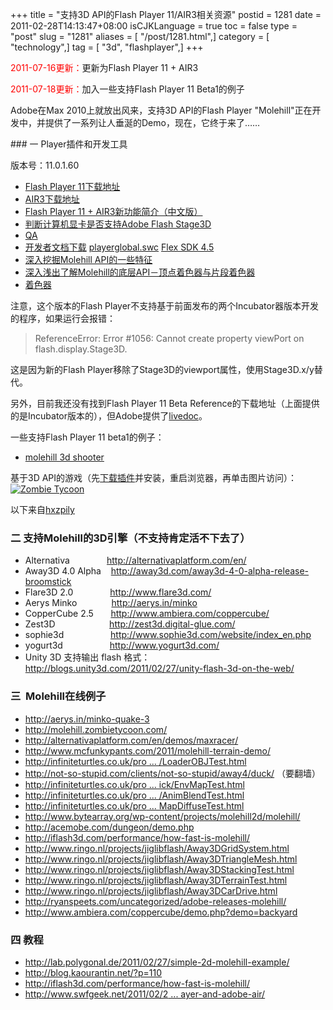 +++
title = "支持3D API的Flash Player 11/AIR3相关资源"
postid = 1281
date = 2011-02-28T14:13:47+08:00
isCJKLanguage = true
toc = false
type = "post"
slug = "1281"
aliases = [ "/post/1281.html",]
category = [ "technology",]
tag = [ "3d", "flashplayer",]
+++


<span style="color:red;">2011-07-16更新：</span>更新为Flash Player 11 +
AIR3

<span style="color:red;">2011-07-18更新：</span>加入一些支持Flash Player
11 Beta1的例子


Adobe在Max 2010上就放出风来，支持3D API的Flash Player
"Molehill"正在开发中，并提供了一系列让人垂涎的Demo，现在，它终于来了……

</p>
### 一 Player插件和开发工具

版本号：11.0.1.60

-   [Flash Player
    11下载地址](http://labs.adobe.com/downloads/flashplayer11.html)
-   [AIR3下载地址](http://labs.adobe.com/downloads/air3.html)
-   [Flash Player 11 +
    AIR3新功能简介（中文版）](https://blog.zengrong.net/post/1375.html "Beta(Flash Player 11+AIR3)新功能简介（中文版）")
-   [判断计算机显卡是否支持Adobe Flash
    Stage3D](https://blog.zengrong.net/post/1379.html "[转]判断计算机显卡是否支持Adobe Flash Stage3D")
-   [QA](http://labs.adobe.com/technologies/flashplatformruntimes/incubator/features/molehill.html)
-   [开发者文档下载](http://download.macromedia.com/pub/labs/flashplatformruntimes/incubator/flashplayer_inc_langref_051211.zip)
    [playerglobal.swc](http://download.macromedia.com/pub/labs/flashplatformruntimes/flashplayer11/flashplayer11_b1_playerglobal_071311.swc)
    [Flex SDK
    4.5](http://opensource.adobe.com/wiki/display/flexsdk/Download+Flex+4.5)
-   [深入挖掘Molehill
    API的一些特征](http://tomyail.72pines.com/2011/01/09/digging_more_into_the_molehill_apis/)
-   [深入浅出了解Molehill的底层API－顶点着色器与片段着色器](http://jamesli.cn/blog/?p=748)
-   [着色器](http://zh.wikipedia.org/zh/%E7%9D%80%E8%89%B2%E5%99%A8)

注意，这个版本的Flash
Player不支持基于前面发布的两个Incubator器版本开发的程序，如果运行会报错：

> ReferenceError: Error \#1056: Cannot create property viewPort on
> flash.display.Stage3D.

这是因为新的Flash
Player移除了Stage3D的viewport属性，使用Stage3D.x/y替代。

另外，目前我还没有找到Flash Player 11 Beta
Reference的下载地址（上面提供的是Incubator版本的），但Adobe提供了[livedoc](http://help.adobe.com/en_US/FlashPlatform/beta/reference/actionscript/3/index.html "BETA ActionScript® 3.0 Reference for the Adobe® Flash® Platform")。

一些支持Flash Player 11 beta1的例子：

-   [molehill 3d
    shooter](http://www.mcfunkypants.com/2011/molehill-3d-shooter/)

基于3D
API的游戏（先[下载插件](http://labs.adobe.com/downloads/flashplayer11.html)并安装，重启浏览器，再单击图片访问）：<!--more-->  
[![Zombie
Tycoon](http://labs.adobe.com/technologies/flashplatformruntimes/incubator/features/images/zombietycoon.jpg)](http://molehill.zombietycoon.com/ "Zombie Tycoon")

以下来自[hxzpily](http://bbs.9ria.com/viewthread.php?tid=74801)

### 二 支持Molehill的3D引擎（不支持肯定活不下去了）

-   Alternativa               <http://alternativaplatform.com/en/>
-   Away3D 4.0 Alpha 
      <http://away3d.com/away3d-4-0-alpha-release-broomstick>
-   Flare3D 2.0               <http://www.flare3d.com/>
-   Aerys Minko              <http://aerys.in/minko>
-   CopperCube 2.5       <http://www.ambiera.com/coppercube/>
-   Zest3D                      <http://zest3d.digital-glue.com/>
-   sophie3d                
      <http://www.sophie3d.com/website/index_en.php>
-   yogurt3d                   <http://www.yogurt3d.com/>
-   Unity 3D 支持输出 flash
    格式：<http://blogs.unity3d.com/2011/02/27/unity-flash-3d-on-the-web/>

### 三  Molehill在线例子

-   <http://aerys.in/minko-quake-3>
-   <http://molehill.zombietycoon.com/>
-   <http://alternativaplatform.com/en/demos/maxracer/>
-   <http://www.mcfunkypants.com/2011/molehill-terrain-demo/>
-   [http://infiniteturtles.co.uk/pro ...
    /LoaderOBJTest.html](http://infiniteturtles.co.uk/projects/away3d/broomstick/LoaderOBJTest.html)
-   <http://not-so-stupid.com/clients/not-so-stupid/away4/duck/>
    （要翻墙）
-   [http://infiniteturtles.co.uk/pro ...
    ick/EnvMapTest.html](http://infiniteturtles.co.uk/projects/away3d/broomstick/EnvMapTest.html)
-   [http://infiniteturtles.co.uk/pro ...
    /AnimBlendTest.html](http://infiniteturtles.co.uk/projects/away3d/broomstick/AnimBlendTest.html)
-   [http://infiniteturtles.co.uk/pro ...
    MapDiffuseTest.html](http://infiniteturtles.co.uk/projects/away3d/broomstick/EnvMapDiffuseTest.html)
-   <http://www.bytearray.org/wp-content/projects/molehill2d/molehill/>
-   <http://acemobe.com/dungeon/demo.php>
-   <http://iflash3d.com/performance/how-fast-is-molehill/>
-   <http://www.ringo.nl/projects/jiglibflash/Away3DGridSystem.html>
-   <http://www.ringo.nl/projects/jiglibflash/Away3DTriangleMesh.html>
-   <http://www.ringo.nl/projects/jiglibflash/Away3DStackingTest.html>
-   <http://www.ringo.nl/projects/jiglibflash/Away3DTerrainTest.html>
-   <http://www.ringo.nl/projects/jiglibflash/Away3DCarDrive.html>
-   <http://ryanspeets.com/uncategorized/adobe-releases-molehill/>
-   <http://www.ambiera.com/coppercube/demo.php?demo=backyard>

### 四 教程

-   <http://lab.polygonal.de/2011/02/27/simple-2d-molehill-example/>
-   [](http://lab.polygonal.de/2011/02/27/simple-2d-molehill-example/)<http://blog.kaourantin.net/?p=110>
-   [](http://blog.kaourantin.net/?p=110)<http://iflash3d.com/performance/how-fast-is-molehill/>
-   [](http://iflash3d.com/performance/how-fast-is-molehill/)[http://www.swfgeek.net/2011/02/2
    ...
    ayer-and-adobe-air/](http://www.swfgeek.net/2011/02/27/molehill-3d-apis-for-adobe-flash-player-and-adobe-air/)

